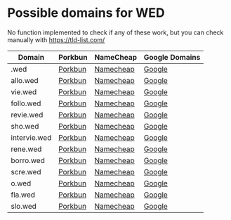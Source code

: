 # Possible domains for WED

No function implemented to check if any of these work, but you can check manually with https://tld-list.com/

| Domain | Porkbun | NameCheap | Google Domains |
|---|---|---|---|
| .wed | [Porkbun](https://porkbun.com/checkout/search?prb=e814663da1&tlds=&idnLanguage=&search=search&q=.wed) | [Namecheap](https://www.namecheap.com/domains/registration/results/?domain=.wed) | [Google](https://domains.google.com/registrar/search?searchTerm=.wed) |
| allo.wed | [Porkbun](https://porkbun.com/checkout/search?prb=e814663da1&tlds=&idnLanguage=&search=search&q=allo.wed) | [Namecheap](https://www.namecheap.com/domains/registration/results/?domain=allo.wed) | [Google](https://domains.google.com/registrar/search?searchTerm=allo.wed) |
| vie.wed | [Porkbun](https://porkbun.com/checkout/search?prb=e814663da1&tlds=&idnLanguage=&search=search&q=vie.wed) | [Namecheap](https://www.namecheap.com/domains/registration/results/?domain=vie.wed) | [Google](https://domains.google.com/registrar/search?searchTerm=vie.wed) |
| follo.wed | [Porkbun](https://porkbun.com/checkout/search?prb=e814663da1&tlds=&idnLanguage=&search=search&q=follo.wed) | [Namecheap](https://www.namecheap.com/domains/registration/results/?domain=follo.wed) | [Google](https://domains.google.com/registrar/search?searchTerm=follo.wed) |
| revie.wed | [Porkbun](https://porkbun.com/checkout/search?prb=e814663da1&tlds=&idnLanguage=&search=search&q=revie.wed) | [Namecheap](https://www.namecheap.com/domains/registration/results/?domain=revie.wed) | [Google](https://domains.google.com/registrar/search?searchTerm=revie.wed) |
| sho.wed | [Porkbun](https://porkbun.com/checkout/search?prb=e814663da1&tlds=&idnLanguage=&search=search&q=sho.wed) | [Namecheap](https://www.namecheap.com/domains/registration/results/?domain=sho.wed) | [Google](https://domains.google.com/registrar/search?searchTerm=sho.wed) |
| intervie.wed | [Porkbun](https://porkbun.com/checkout/search?prb=e814663da1&tlds=&idnLanguage=&search=search&q=intervie.wed) | [Namecheap](https://www.namecheap.com/domains/registration/results/?domain=intervie.wed) | [Google](https://domains.google.com/registrar/search?searchTerm=intervie.wed) |
| rene.wed | [Porkbun](https://porkbun.com/checkout/search?prb=e814663da1&tlds=&idnLanguage=&search=search&q=rene.wed) | [Namecheap](https://www.namecheap.com/domains/registration/results/?domain=rene.wed) | [Google](https://domains.google.com/registrar/search?searchTerm=rene.wed) |
| borro.wed | [Porkbun](https://porkbun.com/checkout/search?prb=e814663da1&tlds=&idnLanguage=&search=search&q=borro.wed) | [Namecheap](https://www.namecheap.com/domains/registration/results/?domain=borro.wed) | [Google](https://domains.google.com/registrar/search?searchTerm=borro.wed) |
| scre.wed | [Porkbun](https://porkbun.com/checkout/search?prb=e814663da1&tlds=&idnLanguage=&search=search&q=scre.wed) | [Namecheap](https://www.namecheap.com/domains/registration/results/?domain=scre.wed) | [Google](https://domains.google.com/registrar/search?searchTerm=scre.wed) |
| o.wed | [Porkbun](https://porkbun.com/checkout/search?prb=e814663da1&tlds=&idnLanguage=&search=search&q=o.wed) | [Namecheap](https://www.namecheap.com/domains/registration/results/?domain=o.wed) | [Google](https://domains.google.com/registrar/search?searchTerm=o.wed) |
| fla.wed | [Porkbun](https://porkbun.com/checkout/search?prb=e814663da1&tlds=&idnLanguage=&search=search&q=fla.wed) | [Namecheap](https://www.namecheap.com/domains/registration/results/?domain=fla.wed) | [Google](https://domains.google.com/registrar/search?searchTerm=fla.wed) |
| slo.wed | [Porkbun](https://porkbun.com/checkout/search?prb=e814663da1&tlds=&idnLanguage=&search=search&q=slo.wed) | [Namecheap](https://www.namecheap.com/domains/registration/results/?domain=slo.wed) | [Google](https://domains.google.com/registrar/search?searchTerm=slo.wed) |
